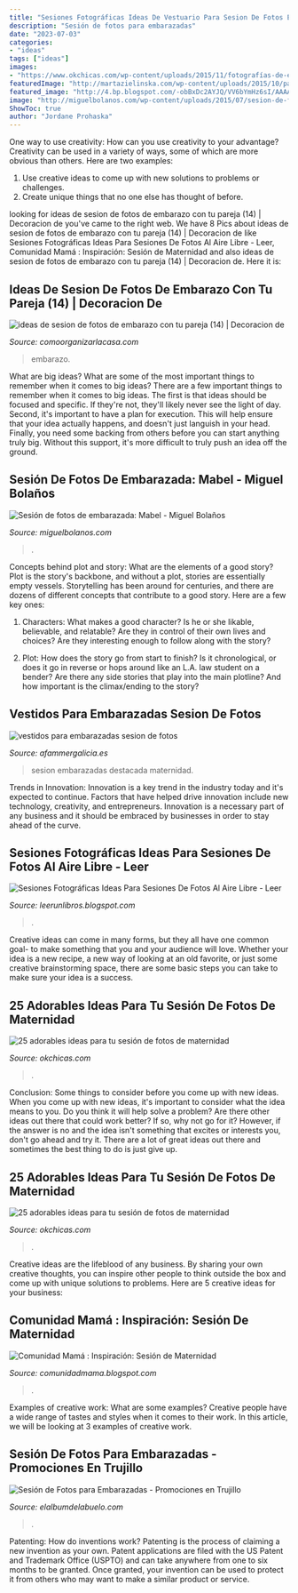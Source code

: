 ```yaml
---
title: "Sesiones Fotográficas Ideas De Vestuario Para Sesion De Fotos Embarazada - Comunidad Mamá : Inspiración: Sesión De Maternidad"
description: "Sesión de fotos para embarazadas"
date: "2023-07-03"
categories:
- "ideas"
tags: ["ideas"]
images:
- "https://www.okchicas.com/wp-content/uploads/2015/11/fotografías-de-embarazadas-7-730x484.jpg"
featuredImage: "http://martazielinska.com/wp-content/uploads/2015/10/pagina-destacada-embarazo-640x500.jpg"
featured_image: "http://4.bp.blogspot.com/-obBxDc2AYJQ/VV6bYmHz6sI/AAAAAAAAAVc/M-x4E7akIrQ/w1200-h630-p-k-nu/Image-9706321-237977459-2-WebLarge_0_0f00c0124087f5c82cbae77b0bd04861_1.jpg"
image: "http://miguelbolanos.com/wp-content/uploads/2015/07/sesion-de-fotos-de-embarazada-Mabel-011.jpg"
ShowToc: true
author: "Jordane Prohaska"
---
```



One way to use creativity: How can you use creativity to your advantage?
Creativity can be used in a variety of ways, some of which are more obvious than others. Here are two examples: 
1. Use creative ideas to come up with new solutions to problems or challenges.
2. Create unique things that no one else has thought of before.

	

		
looking for ideas de sesion de fotos de embarazo con tu pareja (14) | Decoracion de you've came to the right web. We have 8 Pics about ideas de sesion de fotos de embarazo con tu pareja (14) | Decoracion de like Sesiones Fotográficas Ideas Para Sesiones De Fotos Al Aire Libre - Leer, Comunidad Mamá : Inspiración: Sesión de Maternidad and also ideas de sesion de fotos de embarazo con tu pareja (14) | Decoracion de. Here it is:
		
    
## Ideas De Sesion De Fotos De Embarazo Con Tu Pareja (14) | Decoracion De

<img loading=lazy src="https://comoorganizarlacasa.com/wp-content/uploads/2016/04/ideas-de-sesion-de-fotos-de-embarazo-con-tu-pareja-14.jpg" onerror="this.onerror=null;this.src='https://tse2.mm.bing.net/th?id=OIP.WlRS2SM4Cb_p9kQjnuR5igHaLH&amp;pid=15.1';" alt="ideas de sesion de fotos de embarazo con tu pareja (14) | Decoracion de">

_Source: comoorganizarlacasa.com_

>embarazo. 

	

What are big ideas? What are some of the most important things to remember when it comes to big ideas?
There are a few important things to remember when it comes to big ideas. The first is that ideas should be focused and specific. If they're not, they'll likely never see the light of day. Second, it's important to have a plan for execution. This will help ensure that your idea actually happens, and doesn't just languish in your head. Finally, you need some backing from others before you can start anything truly big. Without this support, it's more difficult to truly push an idea off the ground.

    
## Sesión De Fotos De Embarazada: Mabel - Miguel Bolaños

<img loading=lazy src="http://miguelbolanos.com/wp-content/uploads/2015/07/sesion-de-fotos-de-embarazada-Mabel-011.jpg" onerror="this.onerror=null;this.src='https://tse2.mm.bing.net/th?id=OIP.GyPW9GbJzsCBDHv-B52U-QHaE8&amp;pid=15.1';" alt="Sesión de fotos de embarazada: Mabel - Miguel Bolaños">

_Source: miguelbolanos.com_

>. 

	

Concepts behind plot and story: What are the elements of a good story?
Plot is the story's backbone, and without a plot, stories are essentially empty vessels. Storytelling has been around for centuries, and there are dozens of different concepts that contribute to a good story. Here are a few key ones:
1) Characters: What makes a good character? Is he or she likable, believable, and relatable? Are they in control of their own lives and choices? Are they interesting enough to follow along with the story?

2) Plot: How does the story go from start to finish? Is it chronological, or does it go in reverse or hops around like an L.A. law student on a bender? Are there any side stories that play into the main plotline? And how important is the climax/ending to the story?

    
## Vestidos Para Embarazadas Sesion De Fotos

<img loading=lazy src="http://martazielinska.com/wp-content/uploads/2015/10/pagina-destacada-embarazo-640x500.jpg" onerror="this.onerror=null;this.src='https://tse1.mm.bing.net/th?id=OIP.Zyg5Az2Z8pou-4agqDPcmgHaFy&amp;pid=15.1';" alt="vestidos para embarazadas sesion de fotos">

_Source: afammergalicia.es_

>sesion embarazadas destacada maternidad. 

	

Trends in Innovation:
Innovation is a key trend in the industry today and it's expected to continue. Factors that have helped drive innovation include new technology, creativity, and entrepreneurs. Innovation is a necessary part of any business and it should be embraced by businesses in order to stay ahead of the curve.

    
## Sesiones Fotográficas Ideas Para Sesiones De Fotos Al Aire Libre - Leer

<img loading=lazy src="https://comoorganizarlacasa.com/wp-content/uploads/2018/06/paso-a-paso-para-sesiones-de-ninas-en-exterior-2.jpg" onerror="this.onerror=null;this.src='https://tse3.mm.bing.net/th?id=OIP.WgGYhn-Y4PRxQv0HBe7vlwHaLH&amp;pid=15.1';" alt="Sesiones Fotográficas Ideas Para Sesiones De Fotos Al Aire Libre - Leer">

_Source: leerunlibros.blogspot.com_

>. 

	

Creative ideas can come in many forms, but they all have one common goal- to make something that you and your audience will love. Whether your idea is a new recipe, a new way of looking at an old favorite, or just some creative brainstorming space, there are some basic steps you can take to make sure your idea is a success.

    
## 25 Adorables Ideas Para Tu Sesión De Fotos De Maternidad

<img loading=lazy src="https://www.okchicas.com/wp-content/uploads/2015/11/fotografías-de-embarazadas-7.jpg" onerror="this.onerror=null;this.src='https://tse4.mm.bing.net/th?id=OIP.ZZykIo0Za1s8f7PnxhWz6AHaE6&amp;pid=15.1';" alt="25 adorables ideas para tu sesión de fotos de maternidad">

_Source: okchicas.com_

>. 

	

Conclusion: Some things to consider before you come up with new ideas.
When you come up with new ideas, it's important to consider what the idea means to you. Do you think it will help solve a problem? Are there other ideas out there that could work better? If so, why not go for it? However, if the answer is no and the idea isn't something that excites or interests you, don't go ahead and try it. There are a lot of great ideas out there and sometimes the best thing to do is just give up.

    
## 25 Adorables Ideas Para Tu Sesión De Fotos De Maternidad

<img loading=lazy src="https://www.okchicas.com/wp-content/uploads/2015/11/fotografías-de-embarazadas-7-730x484.jpg" onerror="this.onerror=null;this.src='https://tse3.mm.bing.net/th?id=OIP.0y70kMIF8lzWvfvh1svEZwHaE6&amp;pid=15.1';" alt="25 adorables ideas para tu sesión de fotos de maternidad">

_Source: okchicas.com_

>. 

	

Creative ideas are the lifeblood of any business. By sharing your own creative thoughts, you can inspire other people to think outside the box and come up with unique solutions to problems. Here are 5 creative ideas for your business: 

    
## Comunidad Mamá : Inspiración: Sesión De Maternidad

<img loading=lazy src="http://4.bp.blogspot.com/-obBxDc2AYJQ/VV6bYmHz6sI/AAAAAAAAAVc/M-x4E7akIrQ/w1200-h630-p-k-nu/Image-9706321-237977459-2-WebLarge_0_0f00c0124087f5c82cbae77b0bd04861_1.jpg" onerror="this.onerror=null;this.src='https://tse3.mm.bing.net/th?id=OIP.calKOTGOMooHE9AJqkMU0gHaD4&amp;pid=15.1';" alt="Comunidad Mamá : Inspiración: Sesión de Maternidad">

_Source: comunidadmama.blogspot.com_

>. 

	

Examples of creative work: What are some examples?
Creative people have a wide range of tastes and styles when it comes to their work. In this article, we will be looking at 3 examples of creative work.

    
## Sesión De Fotos Para Embarazadas - Promociones En Trujillo

<img loading=lazy src="http://trujillo.elalbumdelabuelo.com/tienda/img/embarazada/6.jpg" onerror="this.onerror=null;this.src='https://tse3.mm.bing.net/th?id=OIP.8mtsfGcnnuZsPZ08yhKyIwHaLH&amp;pid=15.1';" alt="Sesión de Fotos para Embarazadas - Promociones en Trujillo">

_Source: elalbumdelabuelo.com_

>. 

	

Patenting: How do inventions work?
Patenting is the process of claiming a new invention as your own. Patent applications are filed with the US Patent and Trademark Office (USPTO) and can take anywhere from one to six months to be granted. Once granted, your invention can be used to protect it from others who may want to make a similar product or service.

